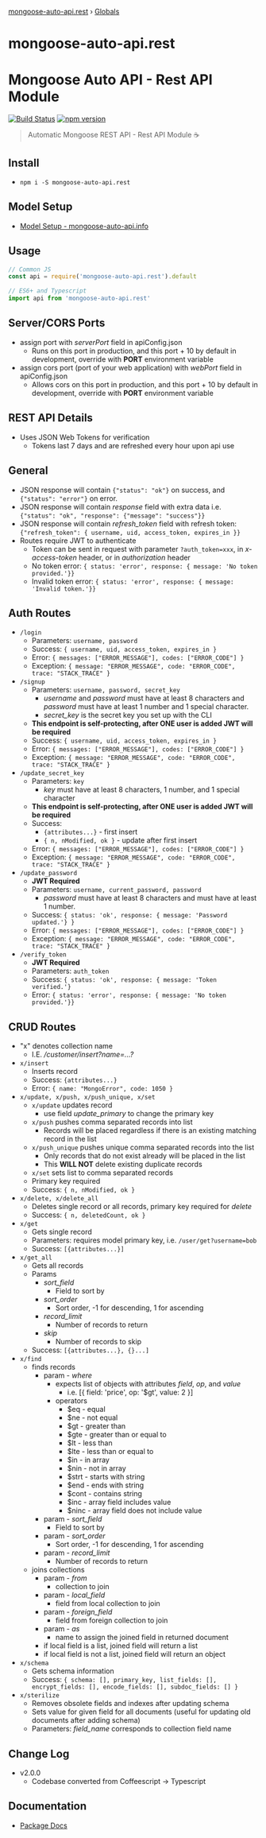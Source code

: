 [mongoose-auto-api.rest](README.md) › [Globals](globals.md)

# mongoose-auto-api.rest

# Mongoose Auto API - Rest API Module

[![Build Status](https://travis-ci.org/edmundpf/mongoose-auto-api-rest.svg?branch=master)](https://travis-ci.org/edmundpf/mongoose-auto-api-rest)
[![npm version](https://badge.fury.io/js/mongoose-auto-api.rest.svg)](https://badge.fury.io/js/mongoose-auto-api.rest)

> Automatic Mongoose REST API - Rest API Module ☕

## Install

- `npm i -S mongoose-auto-api.rest`

## Model Setup

- [Model Setup - mongoose-auto-api.info](https://github.com/edmundpf/mongoose-auto-api-info/blob/master/README.md#model-setup)

## Usage

```javascript
// Common JS
const api = require('mongoose-auto-api.rest').default

// ES6+ and Typescript
import api from 'mongoose-auto-api.rest'
```

## Server/CORS Ports

- assign port with _serverPort_ field in apiConfig.json
  - Runs on this port in production, and this port + 10 by default in development, override with **PORT** environment variable
- assign cors port (port of your web application) with _webPort_ field in apiConfig.json
  - Allows cors on this port in production, and this port + 10 by default in development, override with **PORT** environment variable

## REST API Details

- Uses JSON Web Tokens for verification
  - Tokens last 7 days and are refreshed every hour upon api use

## General

- JSON response will contain `{"status": "ok"}` on success, and `{"status": "error"}` on error.
- JSON response will contain _response_ field with extra data i.e. `{"status": "ok", "response": {"message": "success"}}`
- JSON response will contain _refresh_token_ field with refresh token: `{"refresh_token": { username, uid, access_token, expires_in }}`
- Routes require JWT to authenticate
  - Token can be sent in request with parameter `?auth_token=xxx`, in _x-access-token_ header, or in _authorization_ header
  - No token error: `{ status: 'error', response: { message: 'No token provided.'}}`
  - Invalid token error: `{ status: 'error', response: { message: 'Invalid token.'}}`

## Auth Routes

- `/login`
  - Parameters: `username, password`
  - Success: `{ username, uid, access_token, expires_in }`
  - Error: `{ messages: ["ERROR_MESSAGE"], codes: ["ERROR_CODE"] }`
  - Exception: `{ message: "ERROR_MESSAGE", code: "ERROR_CODE", trace: "STACK_TRACE" }`
- `/signup`
  - Parameters: `username, password, secret_key`
    - _username_ and _password_ must have at least 8 characters and _password_ must have at least 1 number and 1 special character.
    - _secret_key_ is the secret key you set up with the CLI
  - **This endpoint is self-protecting, after ONE user is added JWT will be required**
  - Success: `{ username, uid, access_token, expires_in }`
  - Error: `{ messages: ["ERROR_MESSAGE"], codes: ["ERROR_CODE"] }`
  - Exception: `{ message: "ERROR_MESSAGE", code: "ERROR_CODE", trace: "STACK_TRACE" }`
- `/update_secret_key`
  - Parameters: `key`
    - _key_ must have at least 8 characters, 1 number, and 1 special character
  - **This endpoint is self-protecting, after ONE user is added JWT will be required**
  - Success:
    - `{attributes...}` - first insert
    - `{ n, nModified, ok }` - update after first insert
  - Error: `{ messages: ["ERROR_MESSAGE"], codes: ["ERROR_CODE"] }`
  - Exception: `{ message: "ERROR_MESSAGE", code: "ERROR_CODE", trace: "STACK_TRACE" }`
- `/update_password`
  - **JWT Required**
  - Parameters: `username, current_password, password`
    - _password_ must have at least 8 characters and must have at least 1 number.
  - Success: `{ status: 'ok', response: { message: 'Password updated.'} }`
  - Error: `{ messages: ["ERROR_MESSAGE"], codes: ["ERROR_CODE"] }`
  - Exception: `{ message: "ERROR_MESSAGE", code: "ERROR_CODE", trace: "STACK_TRACE" }`
- `/verify_token`
  - **JWT Required**
  - Parameters: `auth_token`
  - Success: `{ status: 'ok', response: { message: 'Token verified.'}`
  - Error: `{ status: 'error', response: { message: 'No token provided.'}}`

## CRUD Routes

- "x" denotes collection name
  - I.E. _/customer/insert?name=...?_
- `x/insert`
  - Inserts record
  - Success: `{attributes...}`
  - Error: `{ name: "MongoError", code: 1050 }`
- `x/update, x/push, x/push_unique, x/set`
  - `x/update` updates record
    - use field _update_primary_ to change the primary key
  - `x/push` pushes comma separated records into list
    - Records will be placed regardless if there is an existing matching record in the list
  - `x/push_unique` pushes unique comma separated records into the list
    - Only records that do not exist already will be placed in the list
    - This **WILL NOT** delete existing duplicate records
  - `x/set` sets list to comma separated records
  - Primary key required
  - Success: `{ n, nModified, ok }`
- `x/delete, x/delete_all`
  - Deletes single record or all records, primary key required for _delete_
  - Success: `{ n, deletedCount, ok }`
- `x/get`
  - Gets single record
  - Parameters: requires model primary key, i.e. `/user/get?username=bob`
  - Success: `[{attributes...}]`
- `x/get_all`
  - Gets all records
  - Params
    - _sort_field_
      - Field to sort by
    - _sort_order_
      - Sort order, -1 for descending, 1 for ascending
    - _record_limit_
      - Number of records to return
    - _skip_
      - Number of records to skip
  - Success: `[{attributes...}, {}...]`
- `x/find`
  - finds records
    - param - _where_
      - expects list of objects with attributes _field_, _op_, and _value_
        - i.e. [{ field: 'price', op: '$gt', value: 2 }]
      - operators
        - \$eq - equal
        - \$ne - not equal
        - \$gt - greater than
        - \$gte - greater than or equal to
        - \$lt - less than
        - \$lte - less than or equal to
        - \$in - in array
        - \$nin - not in array
        - \$strt - starts with string
        - \$end - ends with string
        - \$cont - contains string
        - \$inc - array field includes value
        - \$ninc - array field does not include value
    - param - _sort_field_
      - Field to sort by
    - param - _sort_order_
      - Sort order, -1 for descending, 1 for ascending
    - param - _record_limit_
      - Number of records to return
  - joins collections
    - param - _from_
      - collection to join
    - param - _local_field_
      - field from local collection to join
    - param - _foreign_field_
      - field from foreign collection to join
    - param - _as_
      - name to assign the joined field in returned document
    - if local field is a list, joined field will return a list
    - if local field is not a list, joined field will return an object
- `x/schema`
  - Gets schema information
  - Success: `{ schema: [], primary_key, list_fields: [], encrypt_fields: [], encode_fields: [], subdoc_fields: [] }`
- `x/sterilize`
  - Removes obsolete fields and indexes after updating schema
  - Sets value for given field for all documents (useful for updating old documents after adding schema)
  - Parameters: _field_name_ corresponds to collection field name

## Change Log

- v2.0.0
  - Codebase converted from Coffeescript -> Typescript

## Documentation

- [Package Docs](docs/globals.md)

